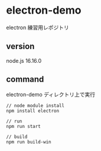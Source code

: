 # electron-demo
electron 練習用レポジトリ


## version

node.js 16.16.0

## command

electron-demo ディレクトリ上で実行

```
// node module install
npm install electron

// run
npm run start

// build
npm run build-win
```
